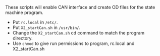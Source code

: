 These scripts will enable CAN interface and create OD files for the state machine program. 

* Put `rc.local` in `/etc/`.
* Put `X2_startCan.sh` in `/usr/bin/`.
* Change the `X2_startCan.sh` cd command to match the program directory.
* Use `chmod` to give run permissions to program, rc.local and X2_startCan.sh
